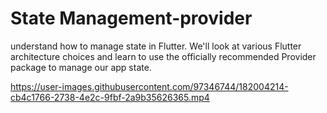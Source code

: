 # State Management-provider

understand how to manage state in Flutter. We'll look at various Flutter architecture choices and learn to use the officially recommended Provider package to manage our app state.

https://user-images.githubusercontent.com/97346744/182004214-cb4c1766-2738-4e2c-9fbf-2a9b35626365.mp4

